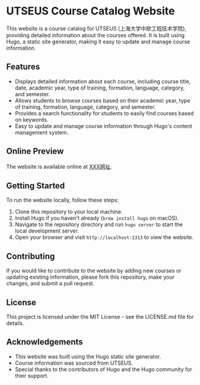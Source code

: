 # UTSEUS Course Catalog Website

This website is a course catalog for UTSEUS (上海大学中欧工程技术学院), providing detailed information about the courses offered. It is built using Hugo, a static site generator, making it easy to update and manage course information.

## Features

- Displays detailed information about each course, including course title, date, academic year, type of training, formation, language, category, and semester.
- Allows students to browse courses based on their academic year, type of training, formation, language, category, and semester.
- Provides a search functionality for students to easily find courses based on keywords.
- Easy to update and manage course information through Hugo's content management system.

## Online Preview

The website is available online at [XXX网址](XXX网址). 

## Getting Started

To run the website locally, follow these steps:

1. Clone this repository to your local machine.
2. Install Hugo if you haven't already (`brew install hugo` on macOS).
3. Navigate to the repository directory and run `hugo server` to start the local development server.
4. Open your browser and visit `http://localhost:1313` to view the website.

## Contributing

If you would like to contribute to the website by adding new courses or updating existing information, please fork this repository, make your changes, and submit a pull request.

## License

This project is licensed under the MIT License - see the LICENSE.md file for details.

## Acknowledgements

- This website was built using the Hugo static site generator.
- Course information was sourced from UTSEUS.
- Special thanks to the contributors of Hugo and the Hugo community for their support.